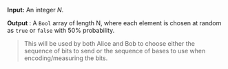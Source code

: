**Input:** An integer $N$.

**Output** :  A `Bool` array of length N, where each element is chosen at random as `true` or `false` with $50\%$ probability.

> This will be used by both Alice and Bob to choose either the sequence of bits to send or the sequence of bases 
> to use when encoding/measuring the bits.
